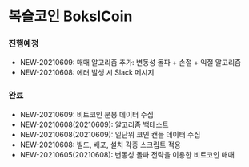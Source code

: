# 복슬코인 BokslCoin

### 진행예정
- NEW-20210609: 매매 알고리즘 추가: 변동성 돌파 + 손절 + 익절 알고리즘 
- NEW-20210608: 에러 발생 시 Slack 메시지 

### 완료
- NEW-20210609: 비트코인 분봉 데이터 수집
- NEW-20210608(20210609): 알고리즘 백테스트
- NEW-20210608(20210609): 일단위 코인 캔들 데이터 수집
- NEW-20210608: 빌드, 배포, 설치 각종 스크립트 적용
- NEW-20210605(20210608): 변동성 돌파 전략을 이용한 비트코인 매매

